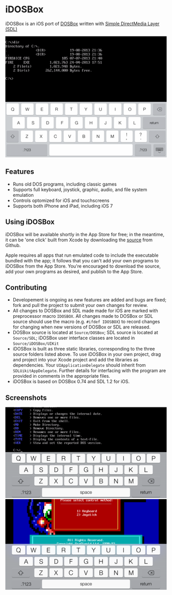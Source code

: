 iDOSBox
=======

iDOSBox is an iOS port of [DOSBox](http://www.dosbox.com/) written with [Simple DirectMedia Layer (SDL)](http://www.libsdl.org/)

![iDOSBox iPad screenshot](/Documentation/idosbox_ipad_keyboard.png)

Features
--------
* Runs old DOS programs, including classic games
* Supports full keyboard, joystick, graphic, audio, and file system emulation
* Controls optomized for iOS and touchscreens
* Supports both iPhone and iPad, including iOS 7

Using iDOSBox
-------------
iDOSBox will be available shortly in the App Store for free; in the meantime, it can be 'one click' built from Xcode by downloading the [source](https://github.com/matthewvilim/iDOSBox) from Github.

Apple requires all apps that run emulated code to include the executable bundled with the app; it follows that you can't add your own programs to iDOSBox from the App Store. You're encouraged to download the source, add your own programs as desired, and publish to the App Store.

Contributing
------------
* Developement is ongoing as new features are added and bugs are fixed; fork and pull the project to submit your own changes for review.
* All changes to DOSBox and SDL made made for iOS are marked with preprocessor macro `IDOSBOX`. All changes made to DOSBox or SDL source should use the macro (e.g. `#ifdef IDOSBOX`) to record changes for changing when new versions of DOSBox or SDL are released.
* DOSBox source is located at `Source/DOSBox`; SDL source is located at `Source/SDL`; iDOSBox user interface classes are located in `Source/iDOSBox/UIKit`
* iDOSBox is built as three static libraries, corresponding to the three source folders listed above. To use iDOSBox in your own project, drag and project into your Xcode project and add the libraries as dependencies. Your `UIApplicationDelegate` should inherit from `SDLUikitAppDelegate`. Further details for interfacing with the program are provided in comments in the appropriate files.
* iDOSBox is based on DOSBox 0.74 and SDL 1.2 for iOS.

Screenshots
-----------
![iDOSBox iPhone screenshot](/Documentation/idosbox_iphone_keyboard.png)
![iPhone sample screenshot](/Documentation/idosbox_iphone_sample.png)
